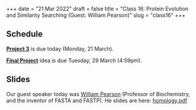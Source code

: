 +++
date = "21 Mar 2022"
draft = false
title = "Class 16: Protein Evolution and Similarity Searching (Guest: William Pearson)"
slug = "class16"
+++

## Schedule

**[Project 3](/project3)** is due today (Monday, 21 March).

**[Final Project](/finalproject)** idea is due Tuesday, 29 March (4:59pm).

## Slides

Our guest speaker today was [William Pearson](https://fasta.bioch.virginia.edu/wrpearson/) (Professor of Biochemistry, and the inventor of FASTA and FASTP). He slides are here: [homology.pdf](https://www.dropbox.com/s/jxiiykwqwp3rweb/uva_cs4502_s22.pdf?dl=0)
